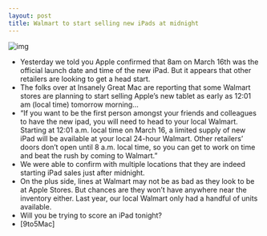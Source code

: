 ```yaml
---
layout: post
title: Walmart to start selling new iPads at midnight
---
```

![img](http://media.idownloadblog.com/wp-content/uploads/2012/03/walmart-at-night.jpg)
* Yesterday we told you Apple confirmed that 8am on March 16th was the official launch date and time of the new iPad. But it appears that other retailers are looking to get a head start.
* The folks over at Insanely Great Mac are reporting that some Walmart stores are planning to start selling Apple’s new tablet as early as 12:01 am (local time) tomorrow morning…
* “If you want to be the first person amongst your friends and colleagues to have the new ipad, you will need to head to your local Walmart. Starting at 12:01 a.m. local time on March 16, a limited supply of new iPad will be available at your local 24-hour Walmart. Other retailers’ doors don’t open until 8 a.m. local time, so you can get to work on time and beat the rush by coming to Walmart.”
* We were able to confirm with multiple locations that they are indeed starting iPad sales just after midnight.
* On the plus side, lines at Walmart may not be as bad as they look to be at Apple Stores. But chances are they won’t have anywhere near the inventory either. Last year, our local Walmart only had a handful of units available.
* Will you be trying to score an iPad tonight?
* [9to5Mac]

